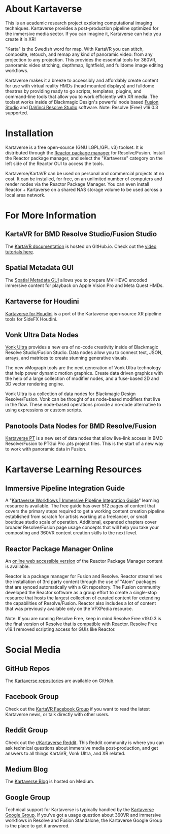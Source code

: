 # About Kartaverse

This is an academic research project exploring computational imaging techniques. Kartaverse provides a post-production pipeline optimized for the immersive media sector. If you can imagine it, Kartaverse can help you create it in XR!

"Karta" is the Swedish word for map. With KartaVR you can stitch, composite, retouch, and remap any kind of panoramic video: from any projection to any projection. This provides the essential tools for 360VR, panoramic video stitching, depthmap, lightfield, and fulldome image editing workflows. 

Kartaverse makes it a breeze to accessibly and affordably create content for use with virtual reality HMDs (head mounted displays) and fulldome theatres by providing ready to go scripts, templates, plugins, and command-line tools that allow you to work efficiently with XR media. The toolset works inside of Blackmagic Design's powerful node based [Fusion Studio](https://www.blackmagicdesign.com/products/fusion) and [DaVinci Resolve Studio](https://www.blackmagicdesign.com/products/davinciresolve/) software. Note: Resolve (Free) v19.0.3 supported.

# Installation

Kartaverse is a free open-source (GNU LGPL/GPL v3) toolset. It is distributed through the [Reactor package manager](https://kartaverse.github.io/Reactor-Docs/#/reactor) for Resolve/Fusion. Install the Reactor package manager, and select the "Kartaverse" category on the left side of the Reactor GUI to access the tools.

Kartaverse/KartaVR can be used on personal and commercial projects at no cost. It can be installed, for free, on an unlimited number of computers and render nodes via the Reactor Package Manager. You can even install Reactor + Kartaverse on a shared NAS storage volume to be used across a local area network.

# For More Information

## KartaVR for BMD Resolve Studio/Fusion Studio

The [KartaVR documentation](https://kartaverse.github.io/Kartaverse-Docs/#/) is hosted on GitHub.io. Check out the [video tutorials here](https://kartaverse.github.io/Kartaverse-Docs/#/tutorials).

## Spatial Metadata GUI

The [Spatial Metadata GUI](https://github.com/Kartaverse/Spatial-Metadata) allows you to prepare MV-HEVC encoded immersive content for playback on Apple Vision Pro and Meta Quest HMDs.

## Kartaverse for Houdini

[Kartaverse for Houdini](https://kartaverse.github.io/Kartaverse-for-Houdini) is a port of the Kartaverse open-source XR pipeline tools for SideFX Houdini.

## Vonk Ultra Data Nodes

[Vonk Ultra](https://kartaverse.github.io/VonkUltra/) provides a new era of no-code creativity inside of Blackmagic Resolve Studio/Fusion Studio. Data nodes allow you to connect text, JSON, arrays, and matrices to create stunning generative visuals.

The new vMograph tools are the next generation of Vonk Ultra technology that help power dynamic motion graphics. Create data driven graphics with the help of a large collection of modifier nodes, and a fuse-based 2D and 3D vector rendering engine.

Vonk Ultra is a collection of data nodes for Blackmagic Design Resolve/Fusion. Vonk can be thought of as node-based modifiers that live in the flow. These node-based operations provide a no-code alternative to using expressions or custom scripts.

## Panotools Data Nodes for BMD Resolve/Fusion

[Kartaverse PT](https://kartaverse.github.io/PT-Data-Nodes-Docs/) is a new set of data nodes that allow live-link access in BMD Resolve/Fusion to PTGui Pro .pts project files. This is the start of a new way to work with panoramic data in Fusion.

# Kartaverse Learning Resources

## Immersive Pipeline Integration Guide

A "[Kartaverse Workflows | Immersive Pipeline Integration Guide](https://docs.google.com/document/d/1tewIaHZh8mWI8x5BzlpZBkF8eXhK2b_XhTWiU_93HBA)" learning resource is available. The free guide has over 512 pages of content that covers the primary steps required to get a working content creation pipeline established from scratch for artists working at a freelancer, or small boutique studio scale of operation. Additional, expanded chapters cover broader Resolve/Fusion page usage concepts that will help you take your composting and 360VR content creation skills to the next level.

## Reactor Package Manager Online

An [online web accessible version](https://kartaverse.github.io/Reactor-Docs/#/reactor) of the Reactor Package Manager content is available. 

Reactor is a package manager for Fusion and Resolve. Reactor streamlines the installation of 3rd party content through the use of "Atom" packages that are synced automatically with a Git repository. The Fusion community developed the Reactor software as a group effort to create a single-stop resource that hosts the largest collection of curated content for extending the capabilities of Resolve/Fusion. Reactor also includes a lot of content that was previously available only on the VFXPedia resource.

Note: If you are running Resolve Free, keep in mind Resolve Free v19.0.3 is the final version of Resolve that is compatible with Reactor. Resolve Free v19.1 removed scripting access for GUIs like Reactor.

# Social Media

## GitHub Repos

The [Kartaverse repositories](https://github.com/Kartaverse) are available on GitHub.

## Facebook Group

Check out the [KartaVR Facebook Group](https://www.facebook.com/groups/kartavr) if you want to read the latest Kartaverse news, or talk directly with other  users.

## Reddit Group

Check out the [r/Kartaverse Reddit](https://www.reddit.com/r/Kartaverse/). This Reddit community is where you can ask technical questions about immersive media post-production, and get answers to all things KartaVR, Vonk Ultra, and XR related.

## Medium Blog

The [Kartaverse Blog](https://medium.com/@andrewhazelden) is hosted on Medium.

## Google Group

Technical support for Kartaverse is typically handled by the [Kartaverse Google Group](https://groups.google.com/g/kartaverse/). If you've got a usage question about 360VR and immersive workflows in Resolve and Fusion Standalone, the Kartaverse Google Group is the place to get it answered.

